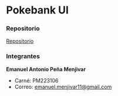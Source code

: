 # Pokebank UI

### Repositorio

[Repositorio](https://github.com/Zaroouk/pokebank)

### Integrantes

**Emanuel Antonio Peña Menjivar**
  - Carné: PM223106
  - Correo: emanuel.menjivar11@gmail.com



